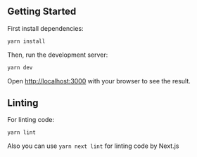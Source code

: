 ## Getting Started

First install dependencies:

```bash
yarn install
```

Then, run the development server:

```bash
yarn dev
```

Open [http://localhost:3000](http://localhost:3000) with your browser to see the result.

## Linting
For linting code:

```bash
yarn lint
```

Also you can use `yarn next lint` for linting code by Next.js
